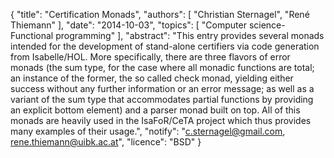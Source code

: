 {
    "title": "Certification Monads",
    "authors": [
        "Christian Sternagel",
        "René Thiemann"
    ],
    "date": "2014-10-03",
    "topics": [
        "Computer science-Functional programming"
    ],
    "abstract": "This entry provides several monads intended for the development of stand-alone certifiers via code generation from Isabelle/HOL. More specifically, there are three flavors of error monads (the sum type, for the case where all monadic functions are total; an instance of the former, the so called check monad, yielding either success without any further information or an error message; as well as a variant of the sum type that accommodates partial functions by providing an explicit bottom element) and a parser monad built on top. All of this monads are heavily used in the IsaFoR/CeTA project which thus provides many examples of their usage.",
    "notify": "c.sternagel@gmail.com, rene.thiemann@uibk.ac.at",
    "licence": "BSD"
}